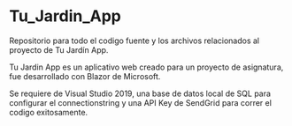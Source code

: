 # Tu_Jardin_App
Repositorio para todo el codigo fuente y los archivos relacionados al proyecto de Tu Jardín App.

Tu Jardin App es un aplicativo web creado para un proyecto de asignatura, fue desarrollado con Blazor de Microsoft.

Se requiere de Visual Studio 2019, una base de datos local de SQL para configurar el connectionstring y una API Key de SendGrid para correr el codigo exitosamente.

